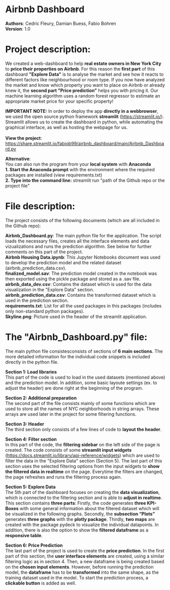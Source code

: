 # Airbnb Dashboard

**Authors**: Cedric Fleury, Damian Buess, Fabio Bohren<br>
**Version**: 1.0

# Project description: 
We created a web-dashboard to help **real estate owners in New York City** to **price their properties on Airbnb**. For this reason the **first part** of this dashboard **"Explore Data"** is to analyse the market and see how it reacts to different factors like neighbourhood or room type. If you now have analyzed the market and know which property you want to place on Airbnb or already knew it, the **second part "Price prediction"** helps you with pricing it. Our machine learning algorithm uses a random forest regressor to estimate an appropriate market price for your specific property!

**IMPORTANT NOTE:** In order to deploy the app **directly in a webbrowser**, we used the open source python framework **streamlit** (https://streamlit.io/). Streamlit allows us to create the dashboard in python, while automating the graphical interface, as well as hosting the webpage for us.<br> 
<br> 
**View the project**: https://share.streamlit.io/fabiob99/airbnb_dashboard/main/Airbnb_Dashboard.py <br>

**Alternative**:<br>
You can also run the program from your **local system** with **Anaconda**<br>
**1. Start the Anaconda prompt** with the environment where the required packages are installed (view requirements.txt)<br>
**2. Type into the command line:** streamlit run "path of the Github repo or the project file"<br>

# File description:
The project consists of the following documents (which are all included in the Github repo):<br>

**Airbnb_Dashboard.py**: The main python file for the application. The script loads the necessary files, creates all the interface elements and data vizualizations and runs the prediction algorithm. See below for further comments on this part of the project. <br>
**Airbnb Housing Data.ipynb**: This Jupyter Notebooks document was used to develop the prediction model and the related dataset (airbnb_prediction_data.csv).<br>
**finalized_model.sav**: The prediction model created in the notebook was then exported using the pickle package and stored as a .sav file.<br>
**airbnb_data_dev.csv**: Contains the dataset which is used for the data visualization in the "Explore Data" section. <br>
**airbnb_prediction_data.csv**: Contains the transformed dataset which is used in the prediction section. <br>
**requirements.txt**: List for all the used packages in this packages (includes only non-standard python packages).<br>
**Skyline.png**: Picture used in the header of the streamlit application.<br>

# The "Airbnb_Dashboard.py" file:
The main python file consistesconsists of sections of **6 main sections**. The more detailed information for the individual code snippets is included directly in the python file.
<br>

**Section 1: Load libraries**<br>
This part of the code is used to load in the used datasets (mentioned above) and the prediction model. In addition, some basic layoute settings (ex. to adjust the header) are done right at the beginning of the program.
<br>

**Section 2: Additional preparation**<br>
The second part of the file consists mainly of some functions which are used to store all the names of NYC neighborhoods in string arrays. These arrays are used later in the project for some filtering functions.
<br>

**Section 3: Header**<br>
The third section only consists of a few lines of code to **layout the header**.
<br>

**Section 4: Filter section**<br>
In this part of the code, the **filtering sidebar** on the left side of the page is created. The code consists of some **streamlit input widgets** (https://docs.streamlit.io/library/api-reference/widgets) which are used to filter the data in the "Explore Data" section (Section 5). The last part of this section uses the selected filtering options from the input widgets to **show the filtered data in realtime** on the page. Everytime the filters are changed, the page refreshes and runs the filtering process again.
<br>

**Section 5: Explore Data**<br>
The 5th part of the dashboard focuses on creating the **data visualization**, which is connected to the filtering section and is able to **adjust in realtime**. This section contains **three parts**: Firstly, the code generates **three KPI-Boxes** with some general information about the filtered dataset which will be visualized in the following graphs. Secondly, the **subsection “Plots”** generates **three graphs** with the **plotly package**. Thirdly, **two maps** are created with the package pydeck to visualize the individual datapoints. In addition, there is also the option to show the **filtered dataframe** as a **responsive table**.
<br>

**Section 6: Price Prediction**<br>
The last part of the project is used to create the **price prediction**. In the first part of this section, the **user interface elements** are created, using a similar filtering logic as in section 4. Then, a new dataframe is being created based on the **chosen input elements**. However, before running the prediction model, the **dataframe** has to be **transformed** into the same shape, as the training dataset used in the model. To start the prediction process, a **clickable button** is added as well.

